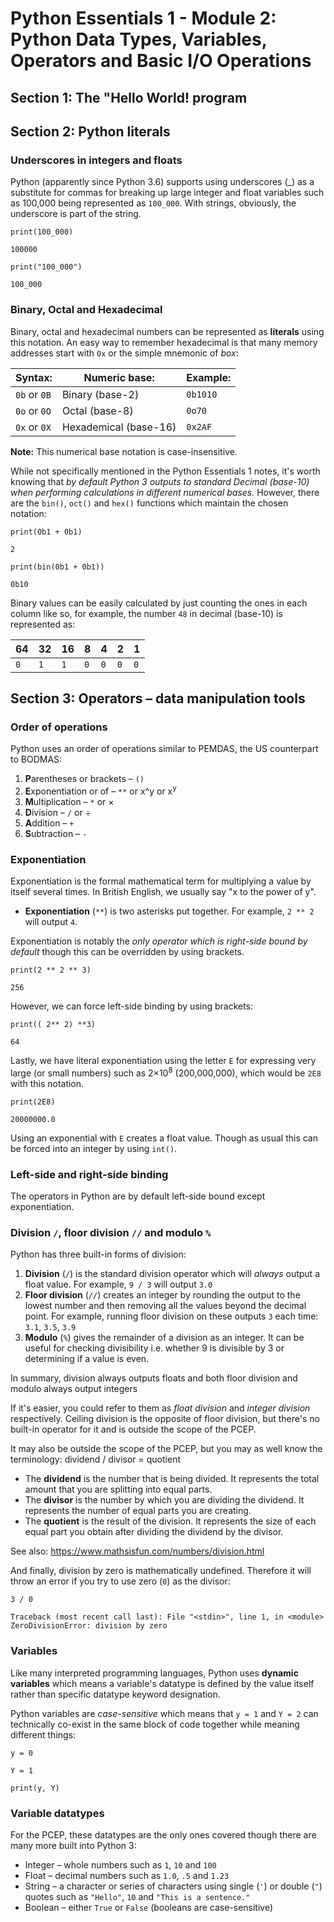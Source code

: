 # Python Essentials 1 - Module 2: Python Data Types, Variables, Operators and Basic I/O Operations

## Section 1: The "Hello World! program

## Section 2: Python literals

### Underscores in integers and floats

Python (apparently since Python 3.6) supports using underscores (_) as a substitute for commas for breaking up large integer and float variables such as 100,000 being represented as `100_000`. With strings, obviously, the underscore is part of the string.

`print(100_000)`

`100000`

`print("100_000")`

`100_000`

### Binary, Octal and Hexadecimal

Binary, octal and hexadecimal numbers can be represented as **literals** using this notation. An easy way to remember hexadecimal is that many memory addresses start with `0x` or the simple mnemonic of *box*:

| Syntax:      | Numeric base:         | Example: |
| -------------| --------------------- | -------- |
| `0b` or `0B` | Binary (base-2)       | `0b1010` |
| `0o` or `0O` | Octal (base-8)        | `0o70`   |
| `0x` or `0X` | Hexademical (base-16) | `0x2AF`  |

**Note:** This numerical base notation is case-insensitive.

While not specifically mentioned in the Python Essentials 1 notes, it's worth knowing that *by default Python 3 outputs to standard Decimal (base-10) when performing calculations in different numerical bases.* However, there are the `bin()`, `oct()` and `hex()` functions which maintain the chosen notation:

`print(0b1 + 0b1)`

`2`

`print(bin(0b1 + 0b1))`

`0b10`

Binary values can be easily calculated by just counting the ones in each column like so, for example, the number `48` in decimal (base-10) is represented as:

| 64 | 32 | 16 | 8 | 4 | 2 | 1 |
| -- | -- | -- | - | - | - | - |
| `0`| `1`| `1`|`0`|`0`|`0`|`0`| 

## Section 3: Operators – data manipulation tools

### Order of operations

Python uses an order of operations similar to PEMDAS, the US counterpart to BODMAS:

1. **P**arentheses or brackets – `()`
2. **E**xponentiation or of – `**` or x^y or x<sup>y</sup>
3. **M**ultiplication – `*` or ×
4. **D**ivision – `/` or ÷
5. **A**ddition – `+`
6. **S**ubtraction – `-`

### Exponentiation

Exponentiation is the formal mathematical term for multiplying a value by itself several times. In British English, we usually say "x to the power of y".

* **Exponentiation** (`**`) is two asterisks put together. For example, `2 ** 2` will output `4`.

Exponentiation is notably the *only operator which is right-side bound by default* though this can be overridden by using brackets.

`print(2 ** 2 ** 3)`

`256`

However, we can force left-side binding by using brackets:

`print(( 2** 2) **3)`

`64`

Lastly, we have literal exponentiation using the letter `E` for expressing very large (or small numbers) such as 2×10<sup>8</sup> (200,000,000), which would be `2E8` with this notation.

`print(2E8)`

`20000000.0`

Using an exponential with `E` creates a float value. Though as usual this can be forced into an integer by using `int()`.

### Left-side and right-side binding

The operators in Python are by default left-side bound except exponentiation.

### Division `/`, floor division `//` and modulo `%`

Python has three built-in forms of division:

1. **Division** (`/`) is the standard division operator which will *always* output a float value. For example, `9 / 3` will output `3.0`
2. **Floor division** (`//`) creates an integer by rounding the output to the lowest number and then removing all the values beyond the decimal point. For example, running floor division on these outputs `3` each time: `3.1`, `3.5`, `3.9`
3. **Modulo** (`%`) gives the remainder of a division as an integer. It can be useful for checking divisibility i.e. whether 9 is divisible by 3 or determining if a value is even.

In summary, division always outputs floats and both floor division and modulo always output integers

If it's easier, you could refer to them as *float division* and *integer division* respectively. Ceiling division is the opposite of floor division, but there's no built-in operator for it and is outside the scope of the PCEP.

It may also be outside the scope of the PCEP, but you may as well know the terminology: dividend / divisor = quotient

* The **dividend** is the number that is being divided. It represents the total amount that you are splitting into equal parts.
* The **divisor** is the number by which you are dividing the dividend. It represents the number of equal parts you are creating.
* The **quotient** is the result of the division. It represents the size of each equal part you obtain after dividing the dividend by the divisor.

See also: https://www.mathsisfun.com/numbers/division.html

And finally, division by zero is mathematically undefined. Therefore it will throw an error if you try to use zero (`0`) as the divisor:

`3 / 0`

`Traceback (most recent call last):
  File "<stdin>", line 1, in <module>
ZeroDivisionError: division by zero`

### Variables

Like many interpreted programming languages, Python uses **dynamic variables** which means a variable's datatype is defined by the value itself rather than specific datatype keyword designation. 

Python variables are *case-sensitive* which means that `y = 1` and `Y = 2` can technically co-exist in the same block of code together while meaning different things:

`y = 0`

`Y = 1`

`print(y, Y)`

### Variable datatypes

For the PCEP, these datatypes are the only ones covered though there are many more built into Python 3:

* Integer – whole numbers such as `1`, `10` and `100`
* Float – decimal numbers such as `1.0`, `.5` and `1.23`
* String – a character or series of characters using single (`'`) or double (`"`) quotes such as `"Hello"`, `10` and `"This is a sentence."`
* Boolean – either `True` or `False` (booleans are case-sensitive)
